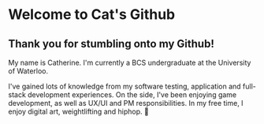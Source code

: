 # Welcome to Cat's Github

<!--
**xiec1377/xiec1377** is a ✨ _special_ ✨ repository because its `README.md` (this file) appears on your GitHub profile.

Here are some ideas to get you started:

- 🔭 I’m currently working on ...
- 🌱 I’m currently learning ...
- 👯 I’m looking to collaborate on ...
- 🤔 I’m looking for help with ...
- 💬 Ask me about ...
- 📫 How to reach me: ...
- 😄 Pronouns: ...
- ⚡ Fun fact: ...
-->

## Thank you for stumbling onto my Github! 

My name is Catherine. I'm currently a BCS undergraduate at the University of Waterloo. 

I've gained lots of knowledge from my software testing, application and full-stack development experiences. On the side, I've been enjoying game development, as well as UX/UI and PM responsibilities. In my free time, I enjoy digital art, weightlifting and hiphop. :dancer:
